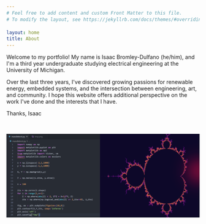 ```yaml
---
# Feel free to add content and custom Front Matter to this file.
# To modify the layout, see https://jekyllrb.com/docs/themes/#overriding-theme-defaults

layout: home
title: About
---
```


Welcome to my portfolio! My name is Isaac Bromley-Dulfano (he/him), and I'm a third year undergraduate studying electrical engineering at the University of Michigan.

Over the last three years, I've discovered growing passions for renewable energy, embedded systems, and the intersection between engineering, art, and community. I hope this website offers additional perspective on the work I've done and the interests that I have. 

Thanks,
Isaac

<br/>

![](assets/mandlebrot.png) 
